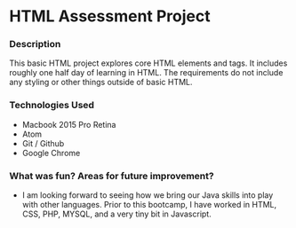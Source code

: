# HTML Assessment Project

### Description
This basic HTML project explores core HTML elements and tags.  It includes roughly one half day of learning in HTML.  The requirements do not include any styling or other things outside of basic HTML.

### Technologies Used
- Macbook 2015 Pro Retina
- Atom
- Git / Github
- Google Chrome

### What was fun? Areas for future improvement?
- I am looking forward to seeing how we bring our Java skills into play with other languages.  Prior to this bootcamp, I have worked in HTML, CSS, PHP, MYSQL, and a very tiny bit in Javascript.
